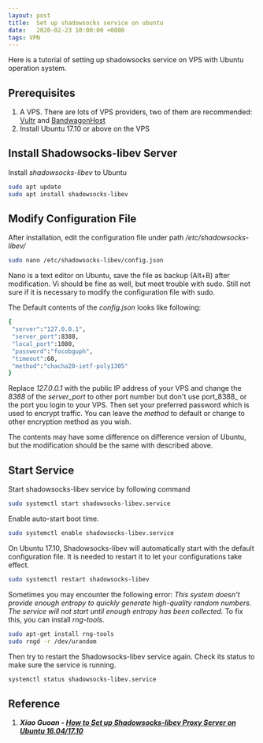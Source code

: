 ```yaml
---
layout: post
title:  Set up shadowsocks service on ubuntu
date:   2020-02-23 10:00:00 +0800
tags: VPN
---
```

Here is a tutorial of setting up shadowsocks service on VPS with Ubuntu operation system.

## Prerequisites
1. A VPS. There are lots of VPS providers, two of them are recommended: [Vultr](https://www.vultr.com/) and [BandwagonHost](https://bwh88.net/)
2. Install Ubuntu 17.10 or above on the VPS

## Install Shadowsocks-libev Server
Install _shadowsocks-libev_ to Ubuntu
```bash
sudo apt update
sudo apt install shadowsocks-libev
```

## Modify Configuration File
After installation, edit the configuration file under path _/etc/shadowsocks-libev/_
```bash
sudo nano /etc/shadowsocks-libev/config.json
```
Nano is a text editor on Ubuntu, save the file as backup (Alt+B) after modification. Vi should be fine as well, but meet trouble with sudo. Still not sure if it is necessary to modify the configuration file with sudo.

The Default contents of the _config.json_ looks like following:
```bash
{
 "server":"127.0.0.1",
 "server_port":8388,
 "local_port":1080,
 "password":"focobguph",
 "timeout":60,
 "method":"chacha20-ietf-poly1305"
}
```
Replace _127.0.0.1_ with the public IP address of your VPS and change the _8388_ of the _server_port_ to other port number but don't use port_8388_ or the port you login to your VPS. Then set your preferred password which is used to encrypt traffic. You can leave the _method_ to default or change to other encryption method as you wish.

The contents may have some difference on difference version of Ubuntu, but the modification should be the same with described above.

## Start Service
Start shadowsocks-libev service by following command
```bash
sudo systemctl start shadowsocks-libev.service
```
Enable auto-start boot time.
```bash
sudo systemctl enable shadowsocks-libev.service
```
On Ubuntu 17.10, Shadowsocks-libev will automatically start with the default configuration file. It is needed to restart it to let your configurations take effect.
```bash
sudo systemctl restart shadowsocks-libev
```
Sometimes you may encounter the following error:
_This system doesn't provide enough entropy to quickly generate high-quality random numbers. The service will not start until enough entropy has been collected._
To fix this, you can install _rng-tools_.
```bash
sudo apt-get install rng-tools
sudo rngd -r /dev/urandom
```
Then try to restart the Shadowsocks-libev service again.
Check its status to make sure the service is running.
```bash
systemctl status shadowsocks-libev.service
```

## Reference
1. ___Xiao Guoan - [How to Set up Shadowsocks-libev Proxy Server on Ubuntu 16.04/17.10](https://www.linuxbabe.com/ubuntu/shadowsocks-libev-proxy-server-ubuntu-16-04-17-10)___
